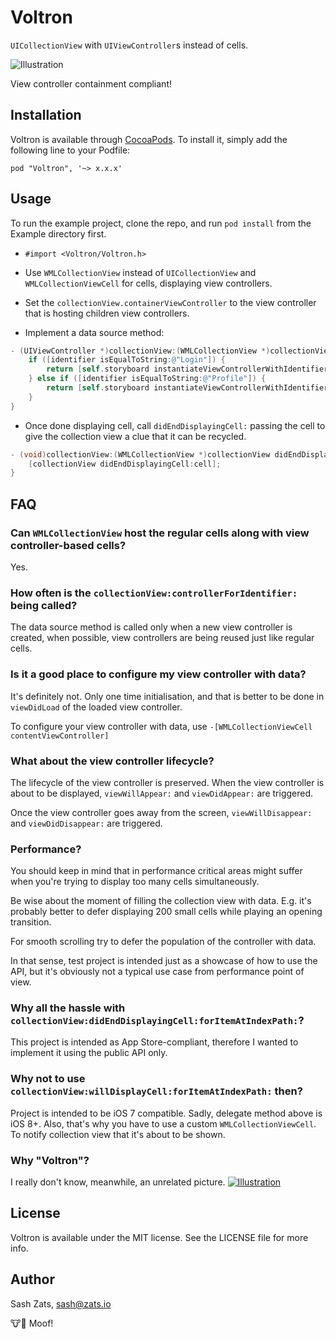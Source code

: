 # Voltron

`UICollectionView` with `UIViewController`s instead of cells.

![Illustration](https://raw.github.com/zats/Voltron/master/Illustration-1@2x.png)

View controller containment compliant!

## Installation

Voltron is available through [CocoaPods](http://cocoapods.org). To install
it, simply add the following line to your Podfile:

    pod "Voltron", '~> x.x.x'

## Usage

To run the example project, clone the repo, and run `pod install` from the Example directory first.

* `#import <Voltron/Voltron.h>`

* Use `WMLCollectionView` instead of `UICollectionView` and `WMLCollectionViewCell` for cells, displaying view controllers.

* Set the `collectionView.containerViewController` to the view controller that is hosting children view controllers.

* Implement a data source method:
```objective-c
- (UIViewController *)collectionView:(WMLCollectionView *)collectionView controllerForIdentifier:(NSString *)identifier {
    if ([identifier isEqualToString:@"Login"]) {
        return [self.storyboard instantiateViewControllerWithIdentifier:@"LoginViewController"];
    } else if ([identifier isEqualToString:@"Profile"]) {
        return [self.storyboard instantiateViewControllerWithIdentifier:@"UserProfileViewController"];
    }
}
```

* Once done displaying cell, call `didEndDisplayingCell:` passing the cell to give the collection view a clue that it can be recycled.

```objective-c
- (void)collectionView:(WMLCollectionView *)collectionView didEndDisplayingCell:(UICollectionViewCell *)cell forItemAtIndexPath:(NSIndexPath *)indexPath {
    [collectionView didEndDisplayingCell:cell];
}
```

## FAQ

### Can `WMLCollectionView` host the regular cells along with view controller-based cells?

Yes.

### How often is the `collectionView:controllerForIdentifier:` being called?

The data source method is called only when a new view controller is created, when possible, view controllers are being reused just like regular cells.

### Is it a good place to configure my view controller with data?

It's definitely not. Only one time initialisation, and that is better to be done in `viewDidLoad` of the loaded view controller.

To configure your view controller with data, use `-[WMLCollectionViewCell contentViewController]`

### What about the view controller lifecycle?

The lifecycle of the view controller is preserved. When the view controller is about to be displayed, `viewWillAppear:` and `viewDidAppear:` are triggered.

Once the view controller goes away from the screen, `viewWillDisappear:` and `viewDidDisappear:` are triggered.

### Performance?

You should keep in mind that in performance critical areas might suffer when you're trying to display too many cells simultaneously.

Be wise about the moment of filling the collection view with data. E.g. it's probably better to defer displaying 200 small cells while playing an opening transition.

For smooth scrolling try to defer the population of the controller with data.

In that sense, test project is intended just as a showcase of how to use the API, but it's obviously not a typical use case from performance point of view.

### Why all the hassle with `collectionView:didEndDisplayingCell:forItemAtIndexPath:`?

This project is intended as App Store-compliant, therefore I wanted to implement it using the public API only.

### Why not to use `collectionView:willDisplayCell:forItemAtIndexPath:` then?

Project is intended to be iOS 7 compatible. Sadly, delegate method above is iOS 8+. Also, that's why you have to use a custom `WMLCollectionViewCell`. To notify collection view that it's about to be shown.

### Why "Voltron"?

I really don't know, meanwhile, an unrelated picture.
[![Illustration](https://raw.github.com/zats/Voltron/master/Votron.jpg)](http://en.wikipedia.org/wiki/Voltron)

## License

Voltron is available under the MIT license. See the LICENSE file for more info.

## Author

Sash Zats, sash@zats.io

:cow::dog: Moof!
